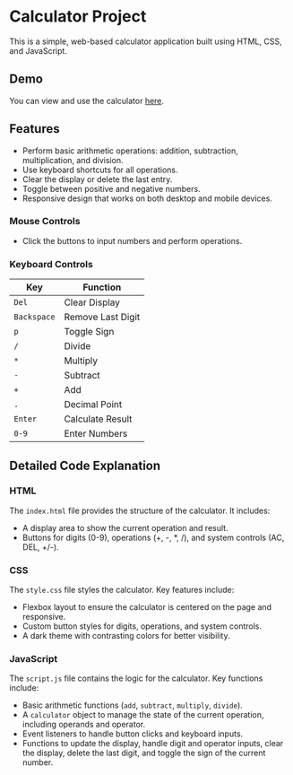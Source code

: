 # Calculator Project

This is a simple, web-based calculator application built using HTML, CSS, and JavaScript.

## Demo

You can view and use the calculator [here](https://competitive-flamingo.github.io/calculator).

## Features

- Perform basic arithmetic operations: addition, subtraction, multiplication, and division.
- Use keyboard shortcuts for all operations.
- Clear the display or delete the last entry.
- Toggle between positive and negative numbers.
- Responsive design that works on both desktop and mobile devices.

### Mouse Controls

- Click the buttons to input numbers and perform operations.

### Keyboard Controls

| Key        | Function          |
|------------|--------------------|
| `Del`      | Clear Display      |
| `Backspace`| Remove Last Digit  |
| `p`        | Toggle Sign        |
| `/`        | Divide             |
| `*`        | Multiply           |
| `-`        | Subtract           |
| `+`        | Add                |
| `.`        | Decimal Point      |
| `Enter`    | Calculate Result   |
| `0-9`      | Enter Numbers      |

## Detailed Code Explanation

### HTML

The `index.html` file provides the structure of the calculator. It includes:

- A display area to show the current operation and result.
- Buttons for digits (0-9), operations (+, -, *, /), and system controls (AC, DEL, +/-).

### CSS

The `style.css` file styles the calculator. Key features include:

- Flexbox layout to ensure the calculator is centered on the page and responsive.
- Custom button styles for digits, operations, and system controls.
- A dark theme with contrasting colors for better visibility.

### JavaScript

The `script.js` file contains the logic for the calculator. Key functions include:

- Basic arithmetic functions (`add`, `subtract`, `multiply`, `divide`).
- A `calculator` object to manage the state of the current operation, including operands and operator.
- Event listeners to handle button clicks and keyboard inputs.
- Functions to update the display, handle digit and operator inputs, clear the display, delete the last digit, and toggle the sign of the current number.
